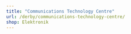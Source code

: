 ```yaml
---
title: "Communications Technology Centre"
url: /derby/communications-technology-centre/
shop: Elektronik
---
```

